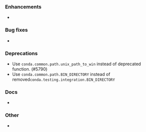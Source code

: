 ### Enhancements

* <news item>

### Bug fixes

* <news item>

### Deprecations

* Use `conda.common.path.unix_path_to_win` instead of deprecated function. (#5790)
* Use `conda.common.path.BIN_DIRECTORY` instead of removed`conda.testing.integration.BIN_DIRECTORY`

### Docs

* <news item>

### Other

* <news item>
